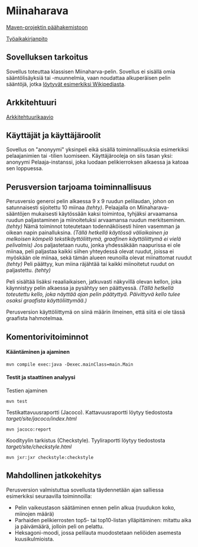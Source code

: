 # Miinaharava

[Maven-projektin päähakemistoon](https://github.com/TommiON/ot-harjoitustyo/tree/master/MineSweeper)

[Työaikakirjanpito](https://github.com/TommiON/ot-harjoitustyo/blob/master/dokumentointi/tyoaikakirjanpito.md)

## Sovelluksen tarkoitus

Sovellus toteuttaa klassisen Miinaharva-pelin. Sovellus ei sisällä omia sääntölisäyksiä tai -muunnelmia, vaan noudattaa alkuperäisen pelin sääntöjä, jotka [löytyvät esimerkiksi Wikipediasta](https://fi.wikipedia.org/wiki/Miinaharava_(peli)).

## Arkkitehtuuri

[Arkkitehtuurikaavio](https://github.com/TommiON/ot-harjoitustyo/blob/master/dokumentointi/arkkitehtuuri.md)

## Käyttäjät ja käyttäjäroolit

Sovellus on "anonyymi" yksinpeli eikä sisällä toiminnallisuuksia esimerkiksi pelaajanimien tai -tilien luomiseen. Käyttäjärooleja on siis tasan yksi: anonyymi Pelaaja-instanssi, joka luodaan pelikierroksen alkaessa ja katoaa sen loppuessa.

## Perusversion tarjoama toiminnallisuus

Perusversio generoi pelin alkaessa 9 x 9 ruudun pelilaudan, johon on satunnaisesti sijoitettu 10 miinaa _(tehty)_. Pelaajalla on Miinaharava-sääntöjen mukaisesti käytössään kaksi toimintoa, tyhjäksi arvaamansa ruudun paljastaminen ja miinoitetuksi arvaamansa ruudun merkitseminen. _(tehty)_ Nämä toiminnot toteutetaan todennäköisesti hiiren vasemman ja oikean napin painalluksina. _(Tällä hetkellä käytössä väliaikainen ja melkoisen kömpelö tekstikäyttöliittymä, graafinen käyttöliittymä ei vielä pelivalmis)_ Jos paljastetaan ruutu, jonka yhdessäkään naapurissa ei ole miinaa, peli paljastaa kaikki siihen yhteydessä olevat ruudut, joissa ei myöskään ole miinaa, sekä tämän alueen reunoilla olevat miinattomat ruudut _(tehty)_ Peli päättyy, kun miina räjähtää tai kaikki miinoitetut ruudut on paljastettu. _(tehty)_

Peli sisältää lisäksi reaaliaikaisen, jatkuvasti näkyvillä olevan kellon, joka käynnistyy pelin alkaessa ja pysähtyy sen päättyessä. _(Tällä hetkellä toteutettu kello, joka näyttää ajan pelin päätyttyä. Päivittyvä kello tulee osaksi graafista käyttöliittymää.)_

Perusversion käyttöliittymä on siinä määrin ilmeinen, että siitä ei ole tässä graafista hahmotelmaa. 

## Komentorivitoiminnot

#### Kääntäminen ja ajaminen

```shell
mvn compile exec:java -Dexec.mainClass=main.Main
```

#### Testit ja staattinen analyysi

Testien ajaminen

```shell
mvn test
```

Testikattavuusraportti (Jacoco). Kattavuusraportti löytyy tiedostosta _target/site/jacoco/index.html_

```shell
mvn jacoco:report
```

Koodityylin tarkistus (Checkstyle). Tyyliraportti löytyy tiedostosta _target/site/checkstyle.html_

```shell
mvn jxr:jxr checkstyle:checkstyle
```

## Mahdollinen jatkokehitys

Perusversion valmistuttua sovellusta täydennetään ajan salliessa esimerkiksi seuraavilla toiminnoilla:

* Pelin vaikeustason säätäminen ennen pelin alkua (ruudukon koko, miinojen määrä)
* Parhaiden pelikierrosten top5- tai top10-listan ylläpitäminen: mitattu aika ja päivämäärä, jolloin peli on pelattu.
* Heksagoni-moodi, jossa pelilauta muodostetaan neliöiden asemesta kuusikulmioista.
